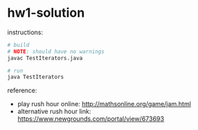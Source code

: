 # hw1-solution

instructions:

```bash
# build
# NOTE: should have no warnings
javac TestIterators.java

# run
java TestIterators
```

reference:

* play rush hour online: http://mathsonline.org/game/jam.html
* alternative rush hour link: https://www.newgrounds.com/portal/view/673693
